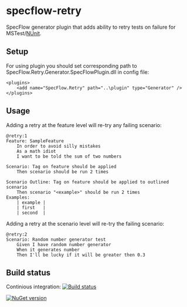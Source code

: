 # specflow-retry
SpecFlow generator plugin that adds ability to retry tests on failure for MSTest/[NUnit](http://nunit.org/).

## Setup

For using plugin you should set corresponding path to SpecFlow.Retry.Generator.SpecFlowPlugin.dll in config file:

``` 
<plugins>
    <add name="SpecFlow.Retry" path="..\plugin" type="Generator" />
</plugins>
```

## Usage

Adding a retry at the feature level will re-try any failing scenario:

```
@retry:1
Feature: SampleFeature
    In order to avoid silly mistakes
    As a math idiot
    I want to be told the sum of two numbers

Scenario: Tag on feature should be applied
    Then scenario should be run 2 times

Scenario Outline: Tag on feature should be applied to outlined scenario
    Then scenario "<example>" should be run 2 times
Examples: 
    | example |
    | first   |
    | second  |
```

Adding a retry at the scenario level will re-try the failing scenario:

```
@retry:2
Scenario: Random number generator test
    Given I have random number generator
    When it generates number
    Then I'll be lucky if it will be greater then 0.3
```

## Build status
Continious integration: [![Build status](https://ci.appveyor.com/api/projects/status/fgr338iwl0pnd8u0?svg=true)](https://ci.appveyor.com/project/DamirAinullin/specflow-retry)

[![NuGet version](https://badge.fury.io/nu/specflow.retry.svg)](https://badge.fury.io/nu/specflow.retry)

